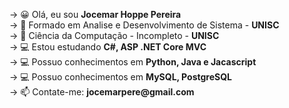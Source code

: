 <div>
  <p>-> 😀 Olá, eu sou <strong>Jocemar Hoppe Pereira</strong></br>
     -> 📘 Formado em Analise e Desenvolvimento de Sistema - <strong>UNISC</strong></br>   
     -> 📗 Ciência da Computação - Incompleto -  <strong>UNISC</strong></br>
     -> 💻 Estou estudando <strong>C#, ASP .NET Core MVC</strong></br>
     -> 💻 Possuo conhecimentos em <strong>Python, Java e Jacascript</strong></br>
     -> 💻 Possuo conhecimentos em <strong>MySQL, PostgreSQL</strong></br>
     -> 📫 Contate-me: <strong>jocemarpere@gmail.com</strong></p>
</div>
